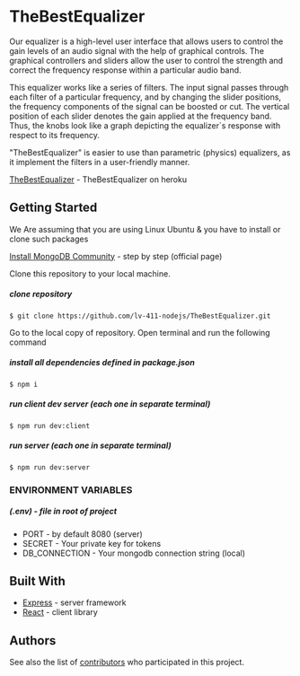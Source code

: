 # TheBestEqualizer

Our equalizer is a high-level user interface that allows users to control the gain levels of an audio signal with the help of graphical controls. The graphical controllers and sliders allow the user to control the strength and correct the frequency response within a particular audio band.

This equalizer works like a series of filters. The input signal passes through each filter of a particular frequency, and by changing the slider positions, the frequency components of the signal can be boosted or cut. The vertical position of each slider denotes the gain applied at the frequency band. Thus, the knobs look like a graph depicting the equalizer`s response with respect to its frequency.

"TheBestEqualizer" is easier to use than parametric (physics) equalizers, as it implement the filters in a user-friendly manner.

[TheBestEqualizer](https://thebestequalizer.herokuapp.com/) - TheBestEqualizer on heroku

## Getting Started

We Are assuming that you are using Linux Ubuntu & you have to install or clone such packages

[Install MongoDB Community](https://docs.mongodb.com/manual/tutorial/install-mongodb-on-ubuntu/) - step by step (official page)

Clone this repository to your local machine.
##### clone repository
`$ git clone https://github.com/lv-411-nodejs/TheBestEqualizer.git`

Go to the local copy of repository. Open terminal and run the following command
##### install all dependencies defined in package.json
`$ npm i`

##### run client dev server (each one in separate terminal)
`$ npm run dev:client`

##### run server (each one in separate terminal)
`$ npm run dev:server`

### ENVIRONMENT VARIABLES
##### (.env) - file in root of project
* PORT - by default 8080 (server)
* SECRET - Your private key for tokens
* DB_CONNECTION - Your mongodb connection string (local)

## Built With

* [Express](https://expressjs.com/) - server framework
* [React](https://reactjs.org/) - client library

## Authors
See also the list of [contributors](https://github.com/lv-411-nodejs/TheBestEqualizer/graphs/contributors) who participated in this project.
